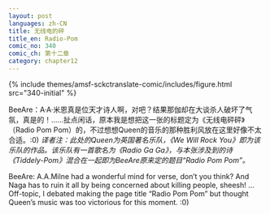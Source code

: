 ```yaml
---
layout: post
languages: zh-CN
title: 无线电的砰
title_en: Radio-Pom
comic_no: 340
comic_ch: 第十二章
category: chapter12
---
```

{% include themes/amsf-sckctranslate-comic/includes/figure.html src="340-initial" %}

BeeAre：A·A·米恩真是位天才诗人啊，对吧？结果那伽却在大谈杀人破坏了气氛，真是的！……扯点闲话，原本我是想把这一张的标题定为《无线电砰砰》（Radio Pom Pom）的，不过想想Queen的音乐的那种胜利风放在这里好像不太合适。:0)
_译者注：此处的Queen为英国著名乐队，《We Will Rock You》即为该乐队的作品。该乐队有一首歌名为《Radio Ga Ga》，与本张涉及到的诗《Tiddely-Pom》混合在一起即为BeeAre原来定的题目“Radio Pom Pom”。_

BeeAre: A.A.Milne had a wonderful mind for verse, don’t you think? And Naga has to ruin it all by being concerned about killing people, sheesh! …Off-topic, I debated making the page title “Radio Pom Pom” but thought Queen’s music was too victorious for this moment. :0)
